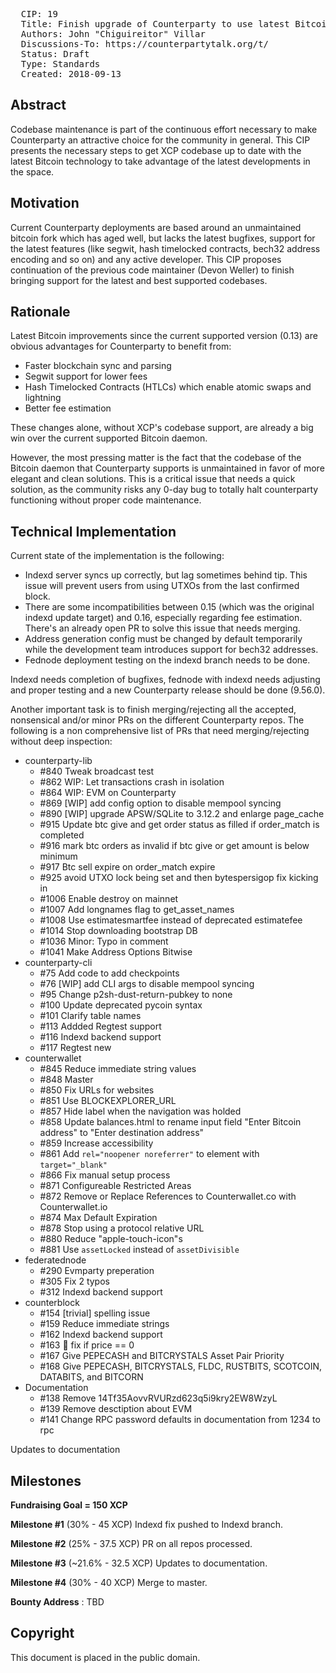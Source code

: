 <pre>
  CIP: 19
  Title: Finish upgrade of Counterparty to use latest Bitcoin and IndexD
  Authors: John "Chiguireitor" Villar
  Discussions-To: https://counterpartytalk.org/t/
  Status: Draft
  Type: Standards
  Created: 2018-09-13
</pre>

## Abstract ##

Codebase maintenance is part of the continuous effort necessary to make
Counterparty an attractive choice for the community in general. This CIP
presents the necessary steps to get XCP codebase up to date with the latest
Bitcoin technology to take advantage of the latest developments in the space.

## Motivation ##

Current Counterparty deployments are based around an unmaintained bitcoin fork
which has aged well, but lacks the latest bugfixes, support for the latest
features (like segwit, hash timelocked contracts, bech32 address encoding and
so on) and any active developer. This CIP proposes continuation of the previous
code maintainer (Devon Weller) to finish bringing support for the latest and
best supported codebases.

## Rationale ##

Latest Bitcoin improvements since the current supported version (0.13) are
obvious advantages for Counterparty to benefit from:

 * Faster blockchain sync and parsing
 * Segwit support for lower fees
 * Hash Timelocked Contracts (HTLCs) which enable atomic swaps and lightning
 * Better fee estimation

These changes alone, without XCP's codebase support, are already a big win over
the current supported Bitcoin daemon.

However, the most pressing matter is the fact that the codebase of the Bitcoin
daemon that Counterparty supports is unmaintained in favor of more elegant and
clean solutions. This is a critical issue that needs a quick solution, as the
community risks any 0-day bug to totally halt counterparty functioning without
proper code maintenance.

## Technical Implementation ##

Current state of the implementation is the following:

 * Indexd server syncs up correctly, but lag sometimes behind tip. This issue
   will prevent users from using UTXOs from the last confirmed block.
 * There are some incompatibilities between 0.15 (which was the original indexd
   update target) and 0.16, especially regarding fee estimation. There's an
   already open PR to solve this issue that needs merging.
 * Address generation config must be changed by default temporarily while the
   development team introduces support for bech32 addresses.
 * Fednode deployment testing on the indexd branch needs to be done.

Indexd needs completion of bugfixes, fednode with indexd needs adjusting and
proper testing and a new Counterparty release should be done (9.56.0).

Another important task is to finish merging/rejecting all the accepted,
nonsensical and/or minor PRs on the different Counterparty repos. The following
is a non comprehensive list of PRs that need merging/rejecting without deep
inspection:

 * counterparty-lib
   - #840 Tweak broadcast test
   - #862 WIP: Let transactions crash in isolation
   - #864 WIP: EVM on Counterparty
   - #869 [WIP] add config option to disable mempool syncing
   - #890 [WIP] upgrade APSW/SQLite to 3.12.2 and enlarge page_cache
   - #915 Update btc give and get order status as filled if order_match is
  completed
   - #916 mark btc orders as invalid if btc give or get amount is below minimum
   - #917 Btc sell expire on order_match expire
   - #925 avoid UTXO lock being set and then bytespersigop fix kicking in
   - #1006 Enable destroy on mainnet
   - #1007 Add longnames flag to get_asset_names
   - #1008 Use estimatesmartfee instead of deprecated estimatefee
   - #1014 Stop downloading bootstrap DB
   - #1036 Minor: Typo in comment
   - #1041 Make Address Options Bitwise
 * counterparty-cli
   - #75 Add code to add checkpoints
   - #76 [WIP] add CLI args to disable mempool syncing
   - #95 Change p2sh-dust-return-pubkey to none
   - #100 Update deprecated pycoin syntax
   - #101 Clarify table names
   - #113 Addded Regtest support
   - #116 Indexd backend support
   - #117 Regtest new
 * counterwallet
   - #845 Reduce immediate string values
   - #848 Master
   - #850 Fix URLs for websites
   - #851 Use BLOCKEXPLORER_URL
   - #857 Hide label when the navigation was holded
   - #858 Update balances.html to rename input field "Enter Bitcoin address" to
  "Enter destination address"
   - #859 Increase accessibility
   - #861 Add `rel="noopener noreferrer"` to <a> element with `target="_blank"`
   - #866 Fix manual setup process
   - #871 Configureable Restricted Areas
   - #872 Remove or Replace References to Counterwallet.co with Counterwallet.io
   - #874 Max Default Expiration
   - #878 Stop using a protocol relative URL
   - #880 Reduce "apple-touch-icon"s
   - #881 Use `assetLocked` instead of `assetDivisible`
 * federatednode
   - #290 Evmparty preperation
   - #305 Fix 2 typos
   - #312 Indexd backend support
 * counterblock
   - #154 [trivial] spelling issue
   - #159 Reduce immediate strings
   - #162 Indexd backend support
   - #163 :bug: fix if price == 0
   - #167 Give PEPECASH and BITCRYSTALS Asset Pair Priority
   - #168 Give PEPECASH, BITCRYSTALS, FLDC, RUSTBITS, SCOTCOIN, DATABITS, and
  BITCORN
 * Documentation
   - #138 Remove 14Tf35AovvRVURzd623q5i9kry2EW8WzyL
   - #139 Remove desctiption about EVM
   - #141 Change RPC password defaults in documentation from 1234 to rpc

Updates to documentation

## Milestones ##

**Fundraising Goal = 150 XCP**

**Milestone #1** (30% - 45 XCP)
Indexd fix pushed to Indexd branch.

**Milestone #2** (25% - 37.5 XCP)
PR on all repos processed.

**Milestone #3** (~21.6% - 32.5 XCP)
Updates to documentation.

**Milestone #4** (30% - 40 XCP)
Merge to master.

**Bounty Address** : TBD

## Copyright ##

This document is placed in the public domain.
